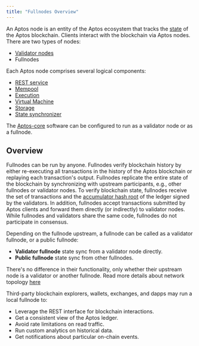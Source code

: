```yaml
---
title: "Fullnodes Overview"
---
```


An Aptos node is an entity of the Aptos ecosystem that tracks the [state](../reference/glossary.md#state) of the Aptos blockchain. Clients interact with the blockchain via Aptos nodes. There are two types of nodes:

- [Validator nodes](./validator-nodes.md)
- Fullnodes

Each Aptos node comprises several logical components:

- [REST service](../reference/glossary.md#rest-service)
- [Mempool](./validator-nodes.md#mempool)
- [Execution](./validator-nodes.md#execution)
- [Virtual Machine](./validator-nodes.md#virtual-machine)
- [Storage](./validator-nodes.md#storage)
- [State synchronizer](./validator-nodes.md#state-synchronizer)

The [Aptos-core](../reference/glossary.md#aptos-core) software can be configured to run as a validator node or as a fullnode.

## Overview

Fullnodes can be run by anyone. Fullnodes verify blockchain history by either re-executing all transactions in the history of the Aptos blockchain or replaying each transaction's output. Fullnodes replicate the entire state of the blockchain by synchronizing with upstream participants, e.g., other fullnodes or validator nodes. To verify blockchain state, fullnodes receive the set of transactions and the [accumulator hash root](../reference/glossary.md#accumulator-root-hash) of the ledger signed by the validators. In addition, fullnodes accept transactions submitted by Aptos clients and forward them directly (or indirectly) to validator nodes. While fullnodes and validators share the same code, fullnodes do not participate in consensus.

Depending on the fullnode upstream, a fullnode can be called as a validator fullnode, or a public fullnode:

- **Validator fullnode** state sync from a validator node directly.
- **Public fullnode** state sync from other fullnodes.

There's no difference in their functionality, only whether their upstream node is a validator or another fullnode. Read more details about network topology [here](./node-networks-sync.md)

Third-party blockchain explorers, wallets, exchanges, and dapps may run a local fullnode to:

- Leverage the REST interface for blockchain interactions.
- Get a consistent view of the Aptos ledger.
- Avoid rate limitations on read traffic.
- Run custom analytics on historical data.
- Get notifications about particular on-chain events.
